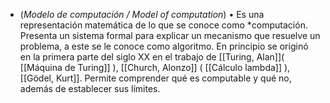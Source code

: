 - (_Modelo de computación / Model of computation_) $\bullet$ Es una representación matemática de lo que se conoce como *computación. Presenta un sistema formal para explicar un mecanismo que resuelve un problema, a este se le conoce como algoritmo. En principio se originó en la primera parte del siglo XX en el trabajo de [[Turing, Alan]]( [[Máquina de Turing]] ), [[Church, Alonzo]] ( [[Cálculo lambda]] ), [[Gödel, Kurt]]. Permite comprender qué es computable y qué no, además de establecer sus límites.